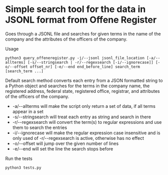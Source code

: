 Simple search tool for the data in JSONL format from Offene Register
===============

Goes through a JSONL file and searches for given terms in the name of the company and the attributes of the officers of the company.

Usage

```
python3 query_offeneregister.py -j/--jsonl jsonl_file_location [-a/--allterms] [-s/--stringsearch | -r/--regexsearch [-i/--ignorecase]] [-o/--offset offset_nr] [-e/--end end_before_line] search_term [search_term ...]
```

Default search method converts each entry from a JSON formatted string to a Python object and searches for the terms in the company name, the registered address, federal state, registered office, registrar, and attributes of the officers of the company.

- -a/--allterms will make the script only return a set of data, if all terms appear in a set
- -s/--stringsearch will treat each entry as string and search in there
- -r/--regexsearch will convert the term(s) to regular expressions and use them to search the entries
- -i/--ignorecase will make the regular expression case insensitive and is only used of -r/--regexsearch is active, otherwise has no effect
- -o/--offset will jump over the given number of lines
- -e/--end will set the line the search stops before

Run the tests

```
python3 tests.py
```